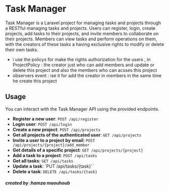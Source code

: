 # Task Manager

Task Manager is a Laravel project for managing tasks and projects through a RESTful managing tasks and projects. Users can register, login, create projects, add tasks to their projects, and invite members to collaborate on their projects. Members can view tasks and perform operations on them,  with the creators of these tasks a having exclusive rights to modify or delete their own tasks.
- i use the policys  for make the rights authorization for the users , in ProjectPolicy : the creator just who can add members and update or delete this project and also the members who can acsses this project          
- observers event  : ise it for add the creator in members in the same time he create this project







## Usage

You can interact with the Task Manager API using the provided endpoints.

- **Register a new user**: `POST /api/register`
- **Login user**: `POST /api/login`
- **Create a new project**: `POST /api/projects`
- **Get all projects of the authenticated user**: `GET /api/projects`
- **Invite a user to a project by email**: `POST /api/projects/{project}/add_member`
- **Get details of a specific project**: `GET /api/projects/{project}`
- **Add a task to a project**: `POST /api/tasks`
- **Get all tasks**: `GET /api/tasks`
- **Update a task**: `PUT /api/tasks/{task}``
- **Delete a task**: `DELETE /api/tasks/{task}`



##### created by   :hamza maouhoub

